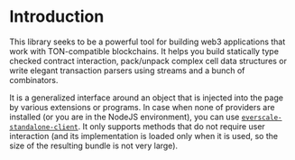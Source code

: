 # Introduction

This library seeks to be a powerful tool for building web3 applications that work with TON-compatible blockchains.
It helps you build statically type checked contract interaction, pack/unpack complex cell data structures or write
elegant transaction parsers using streams and a bunch of combinators.

It is a generalized interface around an object that is injected into the page by various extensions or programs. In case when none of
providers are installed (or you are in the NodeJS environment), you can
use [`everscale-standalone-client`](https://github.com/broxus/everscale-standalone-client).
It only supports methods that do not require user interaction (and its implementation is loaded only when it is used, so the size of the
resulting bundle is not very large).
